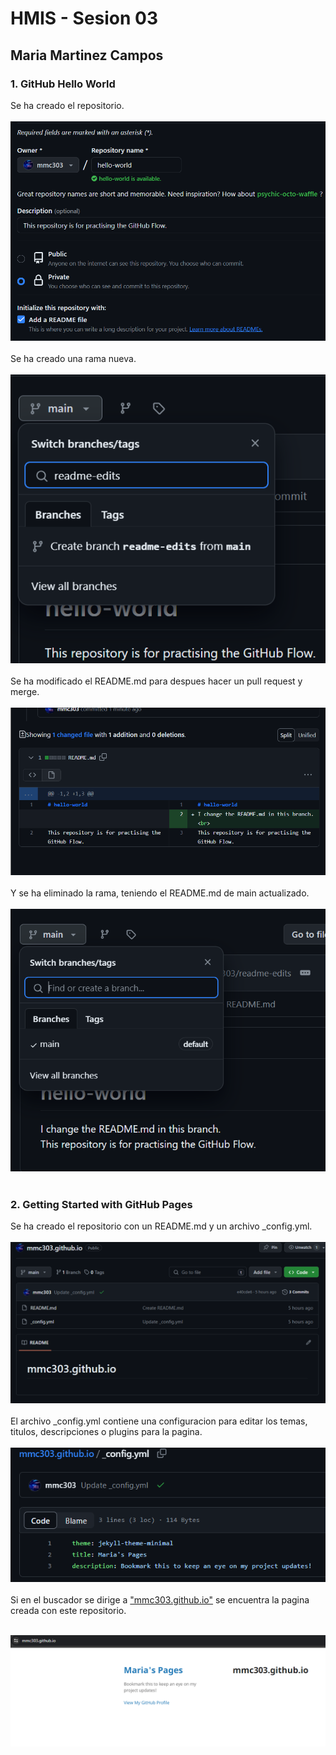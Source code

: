 # HMIS - Sesion 03
## Maria Martinez Campos

### **1. GitHub Hello World**<br>
Se ha creado el repositorio. <br><br>
![Imagen](imagenes/Ej1-1.png) <br><br>
Se ha creado una rama nueva. <br><br>
![Imagen](imagenes/Ej1-2.png) <br><br>
Se ha modificado el README.md para despues hacer un pull request y merge. <br><br>
![Imagen](imagenes/Ej1-3.png) <br><br>
Y se ha eliminado la rama, teniendo el README.md de main actualizado. <br><br>
![Imagen](imagenes/Ej1-4.png) <br> <br>

### **2. Getting Started with GitHub Pages** <br>
Se ha creado el repositorio con un README.md y un archivo _config.yml. <br><br>
![Imagen](imagenes/Ej2-1.png) <br><br>
El archivo _config.yml contiene una configuracion para editar los temas, titulos, descripciones o plugins para la pagina. <br><br>
![Imagen](imagenes/Ej2-2.png) <br><br>
Si en el buscador se dirige a ["mmc303.github.io"](#https://mmc303.github.io/) se encuentra la pagina creada con este repositorio. <br><br>
<p align="center"> <img src=imagenes/Ej2-3.png </p><br><br>

